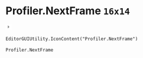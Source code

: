 # Profiler.NextFrame `16x14`
<img src="/img/Profiler.NextFrame.png" width=16 height=14>

``` CSharp
EditorGUIUtility.IconContent("Profiler.NextFrame")
```
```
Profiler.NextFrame
```
